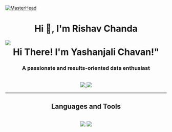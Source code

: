 [![MasterHead](https://firebasestorage.googleapis.com/v0/b/flexi-coding.appspot.com/o/dempgi7-520f8d5f-63d4-4453-8822-dbc149ae27f8.gif?alt=media&token=91c0c7b2-93c3-4029-b011-1a8703c5730d)](https://rishavchanda.io)
<h1 align="center">Hi 👋, I'm Rishav Chanda</h1>
<img align="left" src="https://visitor-badge.laobi.icu/badge?page_id=yasha-two0seven.visitor-badge" />

<h1 align="center">Hi There! I'm Yashanjali Chavan!"</h1>

<h3 align="center">A passionate and results-oriented data enthusiast</h3>

<br/>

<div align="center">
 
 

 </div>
 
<div align="center"> 
  <a href="http://www.linkedin.com/in/yashanjalichavan" target="_blank">
    <img src="https://img.shields.io/badge/LinkedIn-0077B5?style=for-the-badge&logo=linkedin&logoColor=white" target="_blank" />
  </a>
  <a href="https://public.tableau.com/app/profile/yashanjali.chavan" target="_blank">
    <img src="https://img.shields.io/badge/Tableau-E97627?style=for-the-badge&logo=Tableau&logoColor=white" target="_blank" />
  </a>
  
</div>

 <hr/>
 
<h2 align="center"> Languages and Tools </h2>
<br/>
<div align="center">
    <img src="https://skillicons.dev/icons?i=python,vscode,github,docker,git,r,aws,linux,matlab,pytorch,tensorflow,c,cpp,azure" />
    <img src="https://skillicons.dev/icons?i=mongodb,c,java,mysql,cassandra,redis,elasticsearch,postgres" /><br>
</div>

<br/>


